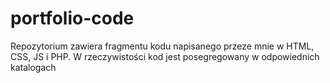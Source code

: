 # portfolio-code
Repozytorium zawiera fragmentu kodu napisanego przeze mnie w HTML, CSS, JS i PHP. W rzeczywistości kod jest posegregowany w odpowiednich katalogach
